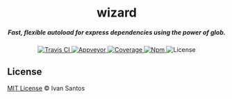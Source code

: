 <h1 align="center">wizard</h1>

<h5 align="center">Fast, flexible autoload for express dependencies using the power of glob.</h5>

<div align="center">
  <a href="http://travis-ci.org/pragmaticivan/wizard">
    <img src="https://secure.travis-ci.org/pragmaticivan/wizard.svg?branch=master" alt="Travis CI" />
  </a>

  <a href="https://ci.appveyor.com/project/pragmaticivan/wizard/branch/master">
    <img src="https://ci.appveyor.com/api/projects/status/1k84gf5457kl0r6k?svg=true" alt="Appveyor" />
  </a>

  <a href="https://codecov.io/gh/pragmaticivan/wizard">
    <img src="https://codecov.io/gh/pragmaticivan/wizard/branch/master/graph/badge.svg" alt="Coverage" />
  </a>

  <a href="https://www.npmjs.com/package/express-wizard">
    <img src="https://img.shields.io/npm/v/express-wizard.svg" alt="Npm" />
  </a>

  <img src="https://img.shields.io/npm/l/express-wizard.svg" alt="License">
</div>

## License

[MIT License](http://pragmaticivan.mit-license.org/) © Ivan Santos
